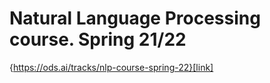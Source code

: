 # Natural Language Processing course. Spring 21/22
{https://ods.ai/tracks/nlp-course-spring-22}[link]

